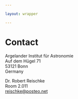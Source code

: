 ```yaml
---

layout: wrapper

---
```


# Contact

Argelander Institut für Astronomie  
Auf dem Hügel 71  
53121 Bonn  
Germany  

Dr. Robert Reischke  
Room 2.011  
reischke@posteo.net  
  